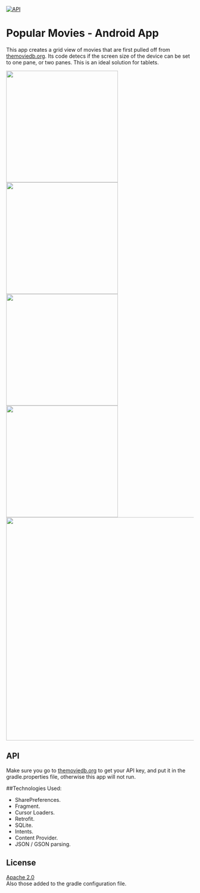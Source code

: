 
[![API](https://img.shields.io/badge/API-11%2b-green.svg?style=flat)](https://android-arsenal.com/api?level=11)

# Popular Movies - Android App
This app creates a grid view of movies that are first pulled off from [themoviedb.org](https://www.themoviedb.org).
Its code detecs if the screen size of the device can be set to one pane, or two panes. This is an ideal solution for tablets.

<img src="http://www.dia40.com/oodles/popmov/ss1.png" width="300">
<img src="http://www.dia40.com/oodles/popmov/ss2.png" width="300"><br>
<img src="http://www.dia40.com/oodles/popmov/ss3.png" width="300">
<img src="http://www.dia40.com/oodles/popmov/ss4.png" width="300"><br>
<img src="http://www.dia40.com/oodles/popmov/ss5.png" width="600">


## API
Make sure you go to [themoviedb.org](https://www.themoviedb.org) to get your API key, and put it in the gradle.properties file, otherwise this app will not run.

##Technologies Used: 
- SharePreferences. 
- Fragment.
- Cursor Loaders. 
- Retrofit.
- SQLite.
- Intents.
- Content Provider.
- JSON / GSON parsing.


## License

[Apache 2.0](https://svn.apache.org/viewvc/httpd/httpd/trunk/LICENSE?view=markup)  
Also those added to the gradle configuration file.
